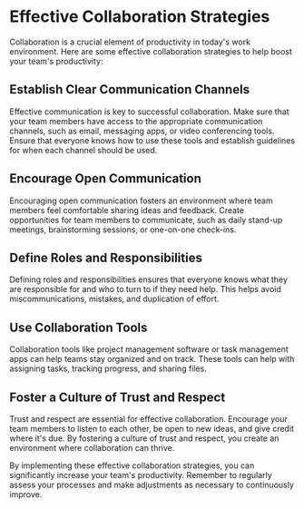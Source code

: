 # Effective Collaboration Strategies

Collaboration is a crucial element of productivity in today's work environment. Here are some effective collaboration strategies to help boost your team's productivity:

Establish Clear Communication Channels
--------------------------------------

Effective communication is key to successful collaboration. Make sure that your team members have access to the appropriate communication channels, such as email, messaging apps, or video conferencing tools. Ensure that everyone knows how to use these tools and establish guidelines for when each channel should be used.

Encourage Open Communication
----------------------------

Encouraging open communication fosters an environment where team members feel comfortable sharing ideas and feedback. Create opportunities for team members to communicate, such as daily stand-up meetings, brainstorming sessions, or one-on-one check-ins.

Define Roles and Responsibilities
---------------------------------

Defining roles and responsibilities ensures that everyone knows what they are responsible for and who to turn to if they need help. This helps avoid miscommunications, mistakes, and duplication of effort.

Use Collaboration Tools
-----------------------

Collaboration tools like project management software or task management apps can help teams stay organized and on track. These tools can help with assigning tasks, tracking progress, and sharing files.

Foster a Culture of Trust and Respect
-------------------------------------

Trust and respect are essential for effective collaboration. Encourage your team members to listen to each other, be open to new ideas, and give credit where it's due. By fostering a culture of trust and respect, you create an environment where collaboration can thrive.

By implementing these effective collaboration strategies, you can significantly increase your team's productivity. Remember to regularly assess your processes and make adjustments as necessary to continuously improve.
